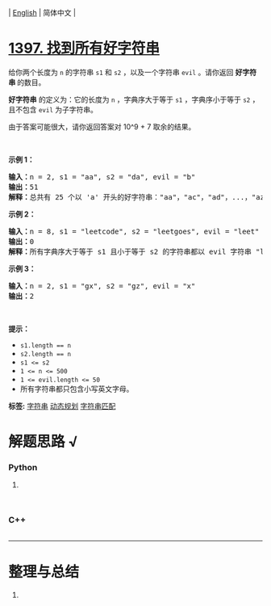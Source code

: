 | [English](README_EN.md) | 简体中文 |

# [1397. 找到所有好字符串](https://leetcode.cn/problems/find-all-good-strings)
<p>给你两个长度为 <code>n</code>&nbsp;的字符串&nbsp;<code>s1</code> 和&nbsp;<code>s2</code>&nbsp;，以及一个字符串&nbsp;<code>evil</code>&nbsp;。请你返回 <strong>好字符串&nbsp;</strong>的数目。</p>

<p><strong>好字符串</strong>&nbsp;的定义为：它的长度为&nbsp;<code>n</code>&nbsp;，字典序大于等于&nbsp;<code>s1</code>&nbsp;，字典序小于等于&nbsp;<code>s2</code>&nbsp;，且不包含&nbsp;<code>evil</code>&nbsp;为子字符串。</p>

<p>由于答案可能很大，请你返回答案对 10^9 + 7 取余的结果。</p>

<p>&nbsp;</p>

<p><strong>示例 1：</strong></p>

<pre><strong>输入：</strong>n = 2, s1 = &quot;aa&quot;, s2 = &quot;da&quot;, evil = &quot;b&quot;
<strong>输出：</strong>51 
<strong>解释：</strong>总共有 25 个以 &#39;a&#39; 开头的好字符串：&quot;aa&quot;，&quot;ac&quot;，&quot;ad&quot;，...，&quot;az&quot;。还有 25 个以 &#39;c&#39; 开头的好字符串：&quot;ca&quot;，&quot;cc&quot;，&quot;cd&quot;，...，&quot;cz&quot;。最后，还有一个以 &#39;d&#39; 开头的好字符串：&quot;da&quot;。
</pre>

<p><strong>示例 2：</strong></p>

<pre><strong>输入：</strong>n = 8, s1 = &quot;leetcode&quot;, s2 = &quot;leetgoes&quot;, evil = &quot;leet&quot;
<strong>输出：</strong>0 
<strong>解释：</strong>所有字典序大于等于 s1 且小于等于 s2 的字符串都以 evil 字符串 &quot;leet&quot; 开头。所以没有好字符串。
</pre>

<p><strong>示例 3：</strong></p>

<pre><strong>输入：</strong>n = 2, s1 = &quot;gx&quot;, s2 = &quot;gz&quot;, evil = &quot;x&quot;
<strong>输出：</strong>2
</pre>

<p>&nbsp;</p>

<p><strong>提示：</strong></p>

<ul>
	<li><code>s1.length == n</code></li>
	<li><code>s2.length == n</code></li>
	<li><code>s1 &lt;= s2</code></li>
	<li><code>1 &lt;= n &lt;= 500</code></li>
	<li><code>1 &lt;= evil.length &lt;= 50</code></li>
	<li>所有字符串都只包含小写英文字母。</li>
</ul>

**标签:**  [字符串](https://leetcode.cn/tag/string) [动态规划](https://leetcode.cn/tag/dynamic-programming) [字符串匹配](https://leetcode.cn/tag/string-matching) 
# 解题思路 √

### Python

1. 

```python

```


```python

```

### C++

```cpp

```

---



# 整理与总结

1. 
